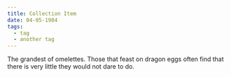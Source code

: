 ```yaml
---
title: Collection Item
date: 04-05-1984
tags:
  - tag
  - another tag
---
```


The grandest of omelettes. Those that feast on dragon eggs often find that there
is very little they would not dare to do.
